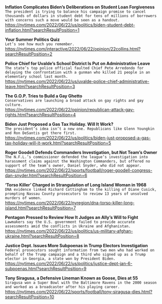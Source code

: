 **Inflation Complicates Biden’s Deliberations on Student Loan Forgiveness**\
`The president is trying to balance his campaign promise to cancel thousands of dollars in student debt for tens of millions of borrowers with concerns such a move would be seen as a handout.`\
https://nytimes.com/2022/06/22/us/politics/biden-student-debt-inflation.html?searchResultPosition=1

**Your Summer Politics Quiz**\
`Let’s see how much you remember.`\
https://nytimes.com/interactive/2022/06/22/opinion/22collins.html?searchResultPosition=2

**Police Chief for Uvalde’s School District Is Put on Administrative Leave**\
`The state’s top police official faulted Chief Pete Arredondo for delaying the confrontation with a gunman who killed 21 people in an elementary school last month.`\
https://nytimes.com/2022/06/22/us/uvalde-police-chief-administrative-leave.html?searchResultPosition=3

**The G.O.P. Tries to Build a Gay Ghetto**\
`Conservatives are launching a broad attack on gay rights and gay culture.`\
https://nytimes.com/2022/06/22/opinion/republican-attack-gay-rights.html?searchResultPosition=4

**Biden Just Proposed a Gas Tax Holiday. Will It Work?**\
`The president’s idea isn’t a new one. Republicans like Glenn Youngkin and Ron DeSantis got there first.`\
https://nytimes.com/2022/06/22/us/politics/biden-just-proposed-a-gas-tax-holiday-will-it-work.html?searchResultPosition=5

**Roger Goodell Defends Commanders Investigation, but Not Team’s Owner**\
`The N.F.L.’s commissioner defended the league’s investigation into harassment claims against the Washington Commanders, but offered no support of the team’s owner, Daniel Snyder, who did not appear.`\
https://nytimes.com/2022/06/22/sports/football/roger-goodell-congress-dan-snyder.html?searchResultPosition=6

**‘Torso Killer’ Charged in Strangulation of Long Island Woman in 1968**\
`DNA evidence linked Richard Cottingham to the killing of Diane Cusick, prompting Nassau County prosecutors to review 13 years of unsolved murders of women.`\
https://nytimes.com/2022/06/22/nyregion/dna-torso-killer-long-island.html?searchResultPosition=7

**Pentagon Pressed to Review How It Judges an Ally’s Will to Fight**\
`Lawmakers say the U.S. government failed to provide accurate assessments amid the conflicts in Ukraine and Afghanistan.`\
https://nytimes.com/2022/06/22/us/politics/us-military-afghan-ukraine.html?searchResultPosition=8

**Justice Dept. Issues More Subpoenas in Trump Electors Investigation**\
`Federal prosecutors sought information from two men who had worked on behalf of the Trump campaign and a third who signed up as a Trump elector in Georgia, a state won by President Biden.`\
https://nytimes.com/2022/06/22/us/politics/justice-dept-jan-6-subpoenas.html?searchResultPosition=9

**Tony Siragusa, a Defensive Lineman Known as Goose, Dies at 55**\
`Siragusa won a Super Bowl with the Baltimore Ravens in the 2000 season and worked as a broadcaster after his playing career.`\
https://nytimes.com/2022/06/22/sports/football/tony-siragusa-dies.html?searchResultPosition=10

